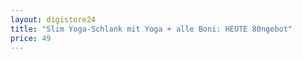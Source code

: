 ```yaml
---
layout: digistore24
title: "Slim Yoga-Schlank mit Yoga + alle Boni: HEUTE 80ngebot"
price: 49
---
```

